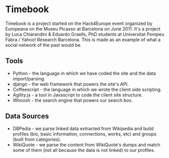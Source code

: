 # Timebook

Timebook is a project started on the Hack4Europe event organized by Europeana on the Museu Picasso at Barcelona on June 2011. It's a project by Luca Chiarandini & Eduardo Graells, PhD students at Universitat Pompeu Fabra / Yahoo! Research Barcelona. This is made as an example of what a social network of the past would be.
                
                
## Tools

* Python - the language in which we have coded the site and the data import/parsing.
* django - the web framework that powers the site's API.
* Coffeescript - the language in which we wrote the client side scripting.
* Agility.js - a tool in Javascript to code the client site structure.
* Whoosh - the search engine that powers our search box.
  
## Data Sources

* DBPedia - we parse linked data extracted from Wikipedia and build profiles (bio, basic information, connections, works, etc) and groups (built from categories).
* WikiQuote - we parse the content from WikiQuote's dumps and match some of them (not all because the data is not linked) to our profiles.
